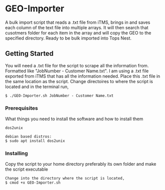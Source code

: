 # GEO-Importer
A bulk import script that reads a .txt file from iTMS, brings in and saves each column of the text file into multiple arrays. It will then search that cusotmers folder for each item in the array and will copy the GEO to the specified directory. Ready to be bulk imported into Tops Nest.

## Getting Started

You will need a .txt file for the script to scrape all the information from. Formatted like "JobNumber - Customer Name.txt". I am using a .txt file exported from iTMS that has all the information needed. Place this .txt file in the same location as the script. Change directoires to where the script is located and in the terminal run,

```
$ ./GEO-Importer.sh JobNumber - Customer Name.txt
```

### Prerequisites

What things you need to install the software and how to install them

```
dos2unix

debian based distros:
$ sudo apt install dos2unix
```

### Installing

Copy the script to your home directory preferably its own folder and make the script executable

```
Change into the directory where the script is located,
$ cmod +x GEO-Importer.sh
```
